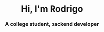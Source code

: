 <h1 align="center">Hi, I'm Rodrigo</h1>
<h3 align="center">A college student, backend developer</h3>
